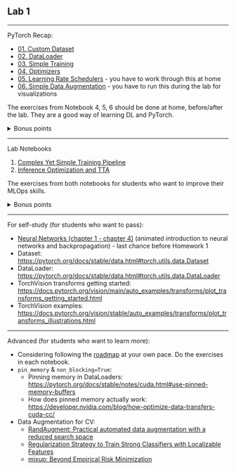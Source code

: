 ## Lab 1

***

PyTorch Recap:
* [01. Custom Dataset](https://github.com/Tensor-Reloaded/AI-Learning-Hub/blob/main/resources/beginner_pytorch/01_custom_dataset.ipynb)
* [02. DataLoader](https://github.com/Tensor-Reloaded/AI-Learning-Hub/blob/main/resources/beginner_pytorch/02_dataloader.ipynb)
* [03. Simple Training](https://github.com/Tensor-Reloaded/AI-Learning-Hub/blob/main/resources/beginner_pytorch/03_simple_training.ipynb)
* [04. Optimizers](https://github.com/Tensor-Reloaded/AI-Learning-Hub/blob/main/resources/beginner_pytorch/04_optimizers.ipynb) 
* [05. Learning Rate Schedulers](https://github.com/Tensor-Reloaded/AI-Learning-Hub/blob/main/resources/beginner_pytorch/05_lr_schedulers.ipynb) - you have to work through this at home
* [06. Simple Data Augmentation](https://github.com/Tensor-Reloaded/AI-Learning-Hub/blob/main/resources/beginner_pytorch/06_data_augmentation.ipynb) - you have to run this during the lab for visualizations

The exercises from Notebook 4, 5, 6 should be done at home, before/after the lab. They are a good way of learning DL and PyTorch. 
<details><summary>Bonus points</summary>
You will get bonus points if you do at least 4 out of 5 exercises in Notebook 4 and submit them until Lab 3.
For exercise 1, you also need to record the measurements and explain what did you change and why.
</details>

***

Lab Notebooks

1. [Complex Yet Simple Training Pipeline](https://github.com/Tensor-Reloaded/AI-Learning-Hub/blob/main/resources/advanced_pytorch/ComplexYetSimpleTrainingPipeline.ipynb)
2. [Inference Optimization and TTA](https://github.com/Tensor-Reloaded/AI-Learning-Hub/blob/main/resources/advanced_pytorch/InferenceOptimizationAndTTA.ipynb)

The exercises from both notebooks for students who want to improve their MLOps skills.

<details><summary>Bonus points</summary>
You will get bonus points if you do all 4 exercises from "Complex Yet Simple Training Pipeline" and submit them until Lab 5.
</details>

***

For self-study (for students who want to pass):
* [Neural Networks (chapter 1 - chapter 4)](https://www.youtube.com/playlist?list=PLZHQObOWTQDNU6R1_67000Dx_ZCJB-3pi) (animated introduction to neural networks and backpropagation) - last chance before Homework 1
* Dataset: https://pytorch.org/docs/stable/data.html#torch.utils.data.Dataset
* DataLoader: https://pytorch.org/docs/stable/data.html#torch.utils.data.DataLoader
* TorchVision transforms getting started: https://docs.pytorch.org/vision/main/auto_examples/transforms/plot_transforms_getting_started.html
* TorchVision examples: https://docs.pytorch.org/vision/stable/auto_examples/transforms/plot_transforms_illustrations.html
***


Advanced (for students who want to learn more):
* Considering following the [roadmap](https://github.com/Tensor-Reloaded/AI-Learning-Hub/blob/main/foundations/roadmap.md) at your own pace. Do the exercises in each notebook.
* `pin_memory` & `non_blocking=True`:
   * Pinning memory in DataLoaders: https://pytorch.org/docs/stable/notes/cuda.html#use-pinned-memory-buffers
   * How does pinned memory actually work: https://developer.nvidia.com/blog/how-optimize-data-transfers-cuda-cc/ 
* Data Augmentation for CV:
  * [RandAugment: Practical automated data augmentation with a reduced search space](https://arxiv.org/abs/1909.13719)
  * [Regularization Strategy to Train Strong Classifiers with Localizable Features](https://arxiv.org/abs/1905.04899)
  * [mixup: Beyond Empirical Risk Minimization](https://arxiv.org/abs/1710.09412)
